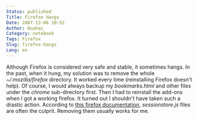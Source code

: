 ```yaml
---
Status: published
Title: Firefox Hangs
Date: 2007-12-06 10:52
Author: Huahai
Category: notebook
Tags: Firefox
Slug: firefox-hangs
Lang: en
---
```


Although Firefox is considered very safe and stable, it sometimes hangs. In the past, when it hung, my solution was to remove the whole *~/.mozilla/firefox* directory. It worked every time (reinstalling Firefox doesn't help). Of course, I would always backup my *bookmarks.html* and other files under the *chrome* sub-directory first. Then I had to reinstall the add-ons when I got a working firefox. It turned out I shouldn't have taken such a drastic action. According to [this firefox documentation](https://kb.mozillazine.org/Firefox_hangs), *sessionstore.js* files are often the culprit. Removing them usually works for me.
